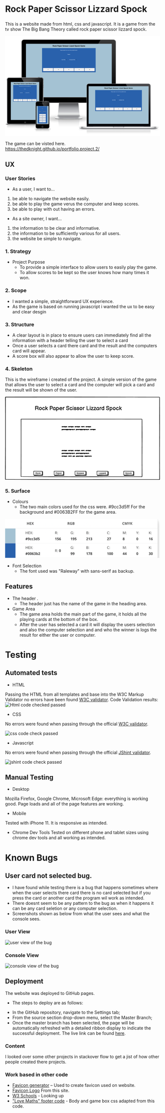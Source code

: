 # Rock Paper Scissor Lizzard Spock
###
This is a website made from html, css and javascript. It is a game from the tv show The Big Bang Theory called rock paper scissor lizzard spock.

<img src = "/assets/images/readme.images/head.png" alt="website on different devices">

The game can be visted here. https://thedknight.github.io/portfolio.project.2/

## UX
### User Stories
+ As a user, I want to…
1.	be able to navigate the website easily.
2.	be able to play the game verus the computer and keep scores.
3.  be able to play with out having an errors.

+ As a site owner, I want…
1.	the information to be clear and informative.
2.	the information to be sufficiently various for all users.
3.	the website be simple to navigate.


### 1. Strategy 
 * Project Purpose
    *    To provide a simple interface to allow users to easily play the game.
    * 	 To allow scores to be kept so the user knows how many times it won.


### 2. Scope
 * I wanted a simple, straightforward UX experience.
 * As the game is based on running javascript i wanted the ux to be easy and clear desgin

### 3. Structure
*	A clear layout is in place to ensure users can immediately find all the information with a header telling the user to select a card
*   Once a user selects a card there card and the result and the computers card will appear.
*   A score box will also appear to allow the user to keep score.

### 4. Skeleton
This is the wireframe i created of the project.
A simple version of the game that allows the user to select a card and the computer will pick a card and the result will be shown of the user.

<img src="assets/images/readme.images/pp2.png" alt="project wireframe">


### 5. Surface
* Colours
    * The two main colors used for the css were. #9cc3d5ff For the background and #0063B2FF for the game area.
<img src="assets/images/readme.images/colors.png" alt="color pallette">

* Font Selection
    * The font used was  "Raleway" with sans-serif as backup.

## Features 
* The header .
    * The header just has the name of the game in the heading area.
* Game Area
    * The game area holds the main part of the game, it holds all the playing cards at the bottom of the box. 
    * After the user has selected a card it will display the users selection and also the computer selection and and who the winner is logs the result for either the user or computer.

# Testing

## Automated tests

 + HTML

  Passing the HTML from all templates and base into the W3C Markup Validator no errors have been found [W3C validator](https://validator.w3.org/).
  Code Validation results:
 <img src="assets/images/readme.images/htmlcheck.jpg)" alt ="Html code checked passed">


+ CSS

No errors were found when passing through the official [W3C validator](https://jigsaw.w3.org/css-validator/). 

<img src="assets/images/readme.images/cssval.jpg)" alt ="css code check passed">

+ Javascript

No errors were found when passing through the official [JShint validator](https://jshint.com/). 

<img src="assets/images/readme.images/jshint.jpg)" alt ="jshint code check passed">

## Manual Testing

   + Desktop

 Mozilla Firefox, Google Chrome, Microsoft Edge: everything is working good. Page loads and all of the page features are working.

   + Mobile
 
 Tested with iPhone 11. It is responsive as intended.

   + Chrome Dev Tools
 Tested on different phone and tablet sizes using chrome dev tools and all working as intended.


 # Known Bugs

## User card not selected bug.

* I have found while testing there is a bug that happens sometimes where when the user selects there card there is no card selected but if you press the card or another card the program wil work as intended.
* There doesnt seem to be any pattern to the bug as when it happens it can be any card seletion or any computer selection. 
* Screenshots shown as below from what the user sees and what the console sees.

### User View
<img src="assets/images/readme.images/bug.jpg)" alt="user view of the bug"> 

### Console View
<img src="assets/images/readme.images/bug2.jpg)" alt="console view of the bug"> 

## Deployment

 The website was deployed to GitHub pages. 
 
 * The steps to deploy are as follows: 
  - In the GitHub repository, navigate to the Settings tab; 
  - From the source section drop-down menu, select the Master Branch;
  - Once the master branch has been selected, the page will be automatically refreshed with a detailed ribbon display to indicate the successful deployment. 
The live link can be found [here](https://thedknight.github.io/portfolio.project.2/).


### Content

I looked over some other projects in stackover flow to get a jist of how other people created there projects.

### Work based in other code

+ [Favicon generator](https://www.favicon-generator.org/) – Used to create favicon used on website.
+ [Favicon Logo](https://bigbangtheory.fandom.com/wiki/Rock,_Paper,_Scissors,_Lizard,_Spock) From this site.
+ [W3 Schools](https://www.w3schools.com/) - Looking up 
+ ["Love Maths" footer code](https://github.com/TheDKnight/love-maths) - Body and game box css adapted from this code.


